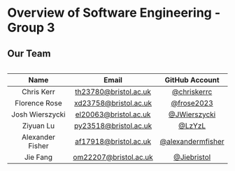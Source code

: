 # Overview of Software Engineering - Group 3

## Our Team
<table align="left">
  <thead>
    <tr>
      <th style="text-align:center">Name</th>
      <th style="text-align:center">Email</th>
      <th style="text-align:center">GitHub Account</th>
    </tr>
  </thead>
  <tbody>
    <tr>
      <td style="text-align:center">Chris Kerr</td>
      <td style="text-align:center"><a href="mailto:th23780@bristol.ac.uk">th23780@bristol.ac.uk</a></td>
      <td style="text-align:center"><a href="https://github.com/chriskerrc">@chriskerrc</a></td>
    </tr>
    <tr>
      <td style="text-align:center">Florence Rose</td>
      <td style="text-align:center"><a href="mailto:xd23758@bristol.ac.uk">xd23758@bristol.ac.uk</a></td>
      <td style="text-align:center"><a href="https://github.com/frose2023">@frose2023</a></td>
    </tr>
    <tr>
      <td style="text-align:center">Josh Wierszycki</td>
      <td style="text-align:center"><a href="mailto:el20063@bristol.ac.uk">el20063@bristol.ac.uk</a></td>
      <td style="text-align:center"><a href="https://github.com/JWierszycki">@JWierszycki</a></td>
    </tr>
    <tr>
      <td style="text-align:center">Ziyuan Lu</td>
      <td style="text-align:center"><a href="mailto:py23518@bristol.ac.uk">py23518@bristol.ac.uk</a></td>
      <td style="text-align:center"><a href="https://github.com/LzYzL">@LzYzL</a></td>
    </tr>
    <tr>
      <td style="text-align:center">Alexander Fisher</td>
      <td style="text-align:center"><a href="mailto:af17918@bristol.ac.uk">af17918@bristol.ac.uk</a></td>
      <td style="text-align:center"><a href="https://github.com/alexandermfisher">@alexandermfisher</a></td>
    </tr>
    <tr>
      <td style="text-align:center">Jie Fang</td>
      <td style="text-align:center"><a href="mailto:om22207@bristol.ac.uk">om22207@bristol.ac.uk</a></td>
      <td style="text-align:center"><a href="https://github.com/Jiebristol">@Jiebristol</a></td>
    </tr>
  </tbody>
</table>
